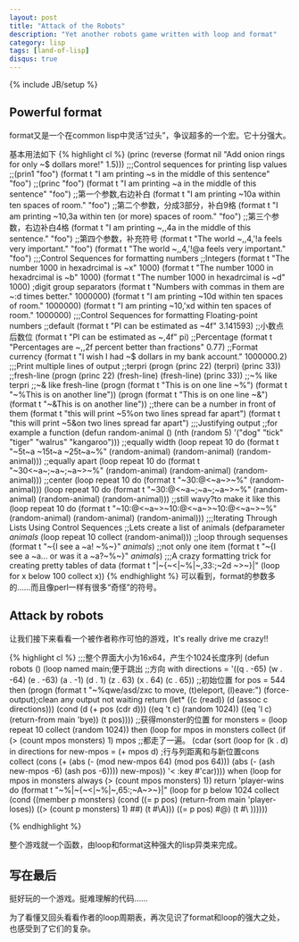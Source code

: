 ```yaml
---
layout: post
title: "Attack of the Robots"
description: "Yet another robots game written with loop and format"
category: lisp
tags: [land-of-lisp]
disqus: true
---
```

{% include JB/setup %}

## Powerful format

format又是一个在common lisp中灵活“过头”，争议超多的一个宏。它十分强大。

基本用法如下
{% highlight cl %}
(princ (reverse (format nil "Add onion rings for only ~$ dollars more!" 1.5))) 
;;;Control sequences for printing lisp values
;;(prin1 "foo")
(format t "I am printing ~s in the middle of this sentence" "foo")
;;(princ "foo")
(format t "I am printing ~a in the middle of this sentence" "foo")
;;第一个参数,右边补白
(format t "I am printing ~10a within ten spaces of room." "foo")
;;第二个参数，分成3部分，补白9格
(format t "I am printing ~10,3a within ten (or more) spaces of room." "foo")
;;第三个参数，右边补白4格
(format t "I am printing ~,,4a in the middle of this sentence." "foo")
;;第四个参数，补充符号
(format t "The world ~,,4,'!a feels very important." "foo")
(format t "The world ~,,4,'!@a feels very important." "foo")
;;;Control Sequences for formatting numbers
;;Integers
(format t "The number 1000 in hexadrcimal is ~x" 1000)
(format t "The number 1000 in hexadrcimal is ~b" 1000)
(format t "The number 1000 in hexadrcimal is ~d" 1000)
;digit group separators
(format t "Numbers with commas in them are ~:d times better." 1000000)
(format t "I am printing ~10d within ten spaces of room." 1000000)
(format t "I am printing ~10,'xd within ten spaces of room." 1000000)
;;;Control Sequences for formatting Floating-point numbers
;;default
(format t "PI can be estimated as ~4f" 3.141593)
;;小数点后数位
(format t "PI can be estimated as ~,4f" pi)
;;Percentage
(format t "Percentages are ~,,2f percent better than fractions" 0.77)
;;Format currency
(format t "I wish I had ~$ dollars in my bank account." 1000000.2)
;;;Print multiple lines of output
;;terpri
(progn (princ 22)
       (terpri)
       (princ 33))
;;fresh-line
(progn (princ 22)
       (fresh-line)
       (fresh-line)
       (princ 33))
;;~% like terpri
;;~& like fresh-line
(progn (format t "This is on one line ~%")
       (format t "~%This is on another line")) 
(progn (format t "This is on one line ~&")
       (format t "~&This is on another line"))
;;there can be a number in front of them
(format t "this will print ~5%on two lines spread far apart")
(format t "this will print ~5&on two lines spread far apart")
;;;Justifying output
;;for example a function
(defun random-animal ()
  (nth (random 5) '("dog" "tick" "tiger" "walrus" "kangaroo")))
;;equally width
(loop repeat 10
      do (format t "~5t~a ~15t~a ~25t~a~%"
                 (random-animal)
                 (random-animal)
                 (random-animal)))
;;equally apart
(loop repeat 10
      do (format t "~30<~a~;~a~;~a~>~%"
                 (random-animal)
                 (random-animal)
                 (random-animal)))
;;center
(loop repeat 10
      do (format t "~30:@<~a~>~%" (random-animal)))
(loop repeat 10
      do (format t "~30:@<~a~;~a~;~a~>~%"
                 (random-animal)
                 (random-animal)
                 (random-animal)))
;;still wavy?to make it like this
(loop repeat 10
      do (format t "~10:@<~a~>~10:@<~a~>~10:@<~a~>~%"
                 (random-animal)
                 (random-animal)
                 (random-animal)))
;;;Iterating Through Lists Using Control Sequences
;;Lets create a list of animals
(defparameter *animals* (loop repeat 10 collect (random-animal)))
;;loop through sequenses
(format t "~{I see a ~a! ~%~}" *animals*) 
;;not only one item
(format t "~{I see a ~a... or was it a ~a?~%~}" *animals*)
;;;A crazy formatting trick for creating pretty tables of data
(format t "|~{~<|~%|~,33:;~2d ~>~}|"
        (loop for x below 100 collect x))
{% endhighlight %}
可以看到，format的参数多的……而且像perl一样有很多“奇怪”的符号。

## Attack by robots

让我们接下来看看一个被作者称作可怕的游戏，It's really drive me crazy!!

{% highlight cl %}
;;;整个界面大小为16x64，产生个1024长度序列
(defun robots ()
  (loop named main;便于跳出
     ;;方向
     with directions = '((q . -65) (w . -64) (e . -63) (a . -1)
                         (d .   1) (z .  63) (x .  64) (c . 65))
     ;;初始位置
     for pos = 544
     then (progn (format t "~%qwe/asd/zxc to move, (t)eleport, (l)eave:")
                 (force-output);clean any output not waiting return
                 (let* ((c (read))
                        (d (assoc c directions)))
                   (cond (d (+ pos (cdr d)))
                         ((eq 't c) (random 1024))
                         ((eq 'l c) (return-from main 'bye))
                         (t pos))))
     ;;获得monster的位置
     for monsters = (loop repeat 10
                          collect (random 1024))
     then (loop for mpos in monsters
                collect (if (> (count mpos monsters) 1)
                          mpos
                          ;;都走了一遍。
                          (cdar (sort (loop for (k . d) in directions
                                            for new-mpos = (+ mpos d)
                                            ;行与列距离和与新位置cons                                
                                            collect (cons (+ (abs (- (mod new-mpos 64) 
                                                                     (mod pos 64)))
                                                             (abs (- (ash new-mpos -6)
                                                                     (ash pos -6))))
                                                          new-mpos))
                                      '<
                                      :key #'car))))
     when (loop for mpos in monsters
                always (> (count mpos monsters) 1))
     return 'player-wins
     do (format t
                "~%|~{~<|~%|~,65:;~A~>~}|"
                (loop for p 
                      below 1024
                      collect (cond ((member p monsters) 
                                     (cond ((= p pos) (return-from main 'player-loses))
                                           ((> (count p monsters) 1) #\#)
                                           (t #\A)))
                                    ((= p pos) 
                                     #\@)
                                    (t 
                                     #\ ))))))

{% endhighlight %}

整个游戏就一个函数，由loop和format这种强大的lisp异类来完成。

## 写在最后

挺好玩的一个游戏。挺难理解的代码……

为了看懂又回头看看作者的loop周期表，再次见识了format和loop的强大之处，也感受到了它们的复杂。

